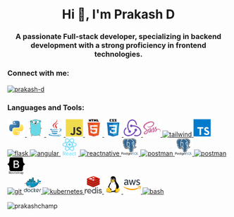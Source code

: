 <h1 align="center">Hi 👋, I'm Prakash D</h1>
<h3 align="center">
  A passionate Full-stack developer, specializing in backend development with a
  strong proficiency in frontend technologies.
</h3>

<h3 align="left">Connect with me:</h3>
<p align="left">
  <a href="https://linkedin.com/in/prakash-d-111391187" target="blank"
    ><img
      align="center"
      src="https://raw.githubusercontent.com/rahuldkjain/github-profile-readme-generator/master/src/images/icons/Social/linked-in-alt.svg"
      alt="prakash-d"
      height="30"
      width="40"
  /></a>
</p>
<h3 align="left">Languages and Tools:</h3>

<div align="left">
  <div>
    <a href="https://www.python.org" target="_blank" rel="noreferrer">
      <img
        src="https://raw.githubusercontent.com/devicons/devicon/master/icons/python/python-original.svg"
        alt="python"
        width="40"
        height="40"
      />
    </a>
    <a href="https://golang.org" target="_blank" rel="noreferrer">
      <img
        src="https://raw.githubusercontent.com/devicons/devicon/master/icons/go/go-original.svg"
        alt="go"
        width="40"
        height="40"
      />
    </a>
    <a href="https://www.java.com" target="_blank" rel="noreferrer">
      <img
        src="https://raw.githubusercontent.com/devicons/devicon/master/icons/java/java-original.svg"
        alt="java"
        width="40"
        height="40"
      />
    </a>
    <a
      href="https://developer.mozilla.org/en-US/docs/Web/JavaScript"
      target="_blank"
      rel="noreferrer"
    >
      <img
        src="https://raw.githubusercontent.com/devicons/devicon/master/icons/javascript/javascript-original.svg"
        alt="javascript"
        width="40"
        height="40"
      />
    </a>
    <a href="https://www.w3.org/html/" target="_blank" rel="noreferrer">
      <img
        src="https://raw.githubusercontent.com/devicons/devicon/master/icons/html5/html5-original-wordmark.svg"
        alt="html5"
        width="40"
        height="40"
      />
    </a>
    <a href="https://www.w3schools.com/css/" target="_blank" rel="noreferrer">
      <img
        src="https://raw.githubusercontent.com/devicons/devicon/master/icons/css3/css3-original-wordmark.svg"
        alt="css3"
        width="40"
        height="40"
      />
    </a>
    <a href="https://redux.js.org" target="_blank" rel="noreferrer">
      <img
        src="https://raw.githubusercontent.com/devicons/devicon/master/icons/redux/redux-original.svg"
        alt="redux"
        width="40"
        height="40"
      />
    </a>
    <a href="https://sass-lang.com" target="_blank" rel="noreferrer">
      <img
        src="https://raw.githubusercontent.com/devicons/devicon/master/icons/sass/sass-original.svg"
        alt="sass"
        width="40"
        height="40"
      />
    </a>
    <a href="https://tailwindcss.com/" target="_blank" rel="noreferrer">
      <img
        src="https://www.vectorlogo.zone/logos/tailwindcss/tailwindcss-icon.svg"
        alt="tailwind"
        width="40"
        height="40"
      />
    </a>
    <a href="https://www.typescriptlang.org/" target="_blank" rel="noreferrer">
      <img
        src="https://raw.githubusercontent.com/devicons/devicon/master/icons/typescript/typescript-original.svg"
        alt="typescript"
        width="40"
        height="40"
      />
    </a>
  </div>
  <div>
    <a
      href="https://flask.palletsprojects.com/"
      target="_blank"
      rel="noreferrer"
    >
      <img
        src="https://www.vectorlogo.zone/logos/pocoo_flask/pocoo_flask-icon.svg"
        alt="flask"
        width="40"
        height="40"
      />
    </a>
    <a href="https://angular.io" target="_blank" rel="noreferrer">
      <img
        src="https://angular.io/assets/images/logos/angular/angular.svg"
        alt="angular"
        width="40"
        height="40"
      />
    </a>
    <a href="https://reactjs.org/" target="_blank" rel="noreferrer">
      <img
        src="https://raw.githubusercontent.com/devicons/devicon/master/icons/react/react-original-wordmark.svg"
        alt="react"
        width="40"
        height="40"
      />
    </a>
    <a href="https://reactnative.dev/" target="_blank" rel="noreferrer">
      <img
        src="https://reactnative.dev/img/header_logo.svg"
        alt="reactnative"
        width="40"
        height="40"
      />
    </a>
    <a href="https://www.postgresql.org" target="_blank" rel="noreferrer">
      <img
        src="https://raw.githubusercontent.com/devicons/devicon/master/icons/postgresql/postgresql-original-wordmark.svg"
        alt="postgresql"
        width="40"
        height="40"
      />
    </a>
    <a href="https://postman.com" target="_blank" rel="noreferrer">
      <img
        src="https://www.vectorlogo.zone/logos/getpostman/getpostman-icon.svg"
        alt="postman"
        width="40"
        height="40"
      /> </a
    ><a href="https://www.postgresql.org" target="_blank" rel="noreferrer">
      <img
        src="https://raw.githubusercontent.com/devicons/devicon/master/icons/postgresql/postgresql-original-wordmark.svg"
        alt="postgresql"
        width="40"
        height="40"
      />
    </a>
    <a href="https://postman.com" target="_blank" rel="noreferrer">
      <img
        src="https://www.vectorlogo.zone/logos/getpostman/getpostman-icon.svg"
        alt="postman"
        width="40"
        height="40"
      />
    </a>
    <a href="https://getbootstrap.com" target="_blank" rel="noreferrer">
      <img
        src="https://raw.githubusercontent.com/devicons/devicon/master/icons/bootstrap/bootstrap-plain-wordmark.svg"
        alt="bootstrap"
        width="40"
        height="40"
      />
    </a>
  </div>
  <div>
    <a href="https://git-scm.com/" target="_blank" rel="noreferrer">
      <img
        src="https://www.vectorlogo.zone/logos/git-scm/git-scm-icon.svg"
        alt="git"
        width="40"
        height="40"
      />
    </a>
    <a href="https://www.docker.com/" target="_blank" rel="noreferrer">
      <img
        src="https://raw.githubusercontent.com/devicons/devicon/master/icons/docker/docker-original-wordmark.svg"
        alt="docker"
        width="40"
        height="40"
      />
    </a>
    <a href="https://kubernetes.io" target="_blank" rel="noreferrer">
      <img
        src="https://www.vectorlogo.zone/logos/kubernetes/kubernetes-icon.svg"
        alt="kubernetes"
        width="40"
        height="40"
      />
    </a>
    <a href="https://redis.io" target="_blank" rel="noreferrer">
      <img
        src="https://raw.githubusercontent.com/devicons/devicon/master/icons/redis/redis-original-wordmark.svg"
        alt="redis"
        width="40"
        height="40"
      />
    </a>
    <a href="https://www.linux.org/" target="_blank" rel="noreferrer">
      <img
        src="https://raw.githubusercontent.com/devicons/devicon/master/icons/linux/linux-original.svg"
        alt="linux"
        width="40"
        height="40"
      />
    </a>
    <a href="https://aws.amazon.com" target="_blank" rel="noreferrer">
      <img
        src="https://raw.githubusercontent.com/devicons/devicon/master/icons/amazonwebservices/amazonwebservices-original-wordmark.svg"
        alt="aws"
        width="40"
        height="40"
      />
    </a>
    <a
      href="https://www.gnu.org/software/bash/"
      target="_blank"
      rel="noreferrer"
    >
      <img
        src="https://www.vectorlogo.zone/logos/gnu_bash/gnu_bash-icon.svg"
        alt="bash"
        width="40"
        height="40"
      />
    </a>
  </div>
</div>

<p>
  <img
    align="center"
    src="https://github-readme-stats.vercel.app/api/top-langs?username=prakashchamp&show_icons=true&locale=en&layout=compact"
    alt="prakashchamp"
  />
</p>
